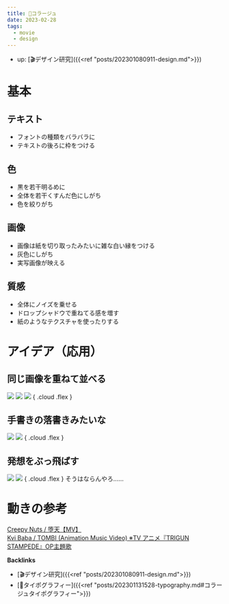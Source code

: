 ```yaml
---
title: 📝コラージュ
date: 2023-02-28
tags:
  - movie
  - design
---
```


- up: [🎬デザイン研究]({{<ref "posts/202301080911-design.md">}})

# 基本

## テキスト
- フォントの種類をバラバラに  
- テキストの後ろに枠をつける

## 色
- 黒を若干明るめに
- 全体を若干くすんだ色にしがち
- 色を絞りがち

## 画像
- 画像は紙を切り取ったみたいに雑な白い縁をつける  
- 灰色にしがち
- 実写画像が映える

## 質感
- 全体にノイズを乗せる  
- ドロップシャドウで重ねてる感を増す
- 紙のようなテクスチャを使ったりする

# アイデア（応用）
## 同じ画像を重ねて並べる
![](https://i.pinimg.com/564x/0f/9f/31/0f9f31bd4bfa598c236f6996763cc702.jpg)
![](https://i.pinimg.com/564x/f5/84/c3/f584c3736abb81cf2deb8fe1196fa2b0.jpg)
![](https://i.pinimg.com/564x/df/9b/2a/df9b2a7765959fa4cd3c7c1fc3d24918.jpg)
{ .cloud .flex }
  
## 手書きの落書きみたいな
![](https://i.pinimg.com/564x/3b/1c/25/3b1c25f0b55701338db16892b8dd452c.jpg)
![](https://i.pinimg.com/564x/36/8d/f7/368df70fe1d7699d884aec6ea474c1e0.jpg)
{ .cloud .flex }

## 発想をぶっ飛ばす
![](https://i.pinimg.com/564x/04/f0/23/04f023c08e719ff5e4b3acf1c45bf85b.jpg)
![](https://i.pinimg.com/564x/cd/54/8c/cd548ce111c163038e8ce50cb7cbc5a9.jpg)
{ .cloud .flex }
そうはならんやろ......

# 動きの参考
[Creepy Nuts / 堕天【MV】](https://youtu.be/HRL5Cp_mPeo)  
[Kvi Baba / TOMBI (Animation Music Video) ※TV アニメ『TRIGUN STAMPEDE』OP主題歌](https://youtu.be/-RQTxqPc5T0)

**Backlinks**
- [🎬デザイン研究]({{<ref "posts/202301080911-design.md">}})
- [📝タイポグラフィー]({{<ref "posts/202301131528-typography.md#コラージュタイポグラフィー">}})